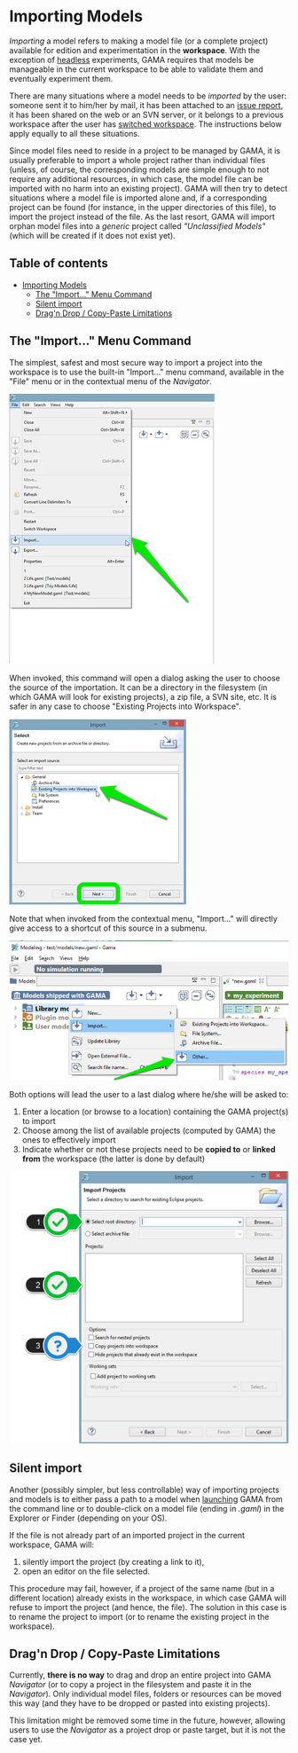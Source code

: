 
# Importing Models


_Importing_ a model refers to making a model file (or a complete project) available for edition and experimentation in the **workspace**. With the exception of [headless](Headless) experiments, GAMA requires that models be manageable in the current workspace to be able to validate them and eventually experiment them.

There are many situations where a model needs to be _imported_ by the user: someone sent it to him/her by mail, it has been attached to an [issue report](Troubleshooting), it has been shared on the web or an SVN server, or it belongs to a previous workspace after the user has [switched workspace](ChangingWorkspace). The instructions below apply equally to all these situations.

Since model files need to reside in a project to be managed by GAMA, it is usually preferable to import a whole project rather than individual files (unless, of course, the corresponding models are simple enough to not require any additional resources, in which case, the model file can be imported with no harm into an existing project). GAMA will then try to detect situations where a model file is imported alone and, if a corresponding project can be found (for instance, in the upper directories of this file), to import the project instead of the file. As the last resort, GAMA will import orphan model files into a _generic_ project called _"Unclassified Models"_ (which will be created if it does not exist yet).

## Table of contents 

* [Importing Models](#importing-models)
	* [The "Import..." Menu Command](#the-import-menu-command)
	* [Silent import](#silent-import)
	* [Drag'n Drop / Copy-Paste Limitations](#dragn-drop--copy-paste-limitations)



## The "Import..." Menu Command
The simplest, safest and most secure way to import a project into the workspace is to use the built-in "Import..." menu command, available in the "File" menu or in the contextual menu of the _Navigator_.

![images/menu_file_import.png](resources/images/workspaceProjectsAndModels/menu_file_import.png)


When invoked, this command will open a dialog asking the user to choose the source of the importation. It can be a directory in the filesystem (in which GAMA will look for existing projects), a zip file, a SVN site, etc. It is safer in any case to choose "Existing Projects into Workspace".


![images/dialog_import.png](resources/images/workspaceProjectsAndModels/dialog_import.png)

Note that when invoked from the contextual menu, "Import..." will directly give access to a shortcut of this source in a submenu.

![images/menu_navigator_import.png](resources/images/workspaceProjectsAndModels/menu_navigator_import.png)


Both options will lead the user to a last dialog where he/she will be asked to:

1. Enter a location (or browse to a location) containing the GAMA project(s) to import
2. Choose among the list of available projects (computed by GAMA) the ones to effectively import
3. Indicate whether or not these projects need to be **copied to** or **linked from** the workspace (the latter is done by default)

![images/dialog_import_2.png](resources/images/workspaceProjectsAndModels/dialog_import_2.png)



## Silent import
Another (possibly simpler, but less controllable) way of importing projects and models is to either pass a path to a model when [launching](Launching) GAMA from the command line or to double-click on a model file (ending in _.gaml_) in the Explorer or Finder (depending on your OS).

If the file is not already part of an imported project in the current workspace, GAMA will:

  1. silently import the project (by creating a link to it),
  1. open an editor on the file selected.

This procedure may fail, however, if a project of the same name (but in a different location) already exists in the workspace, in which case GAMA will refuse to import the project (and hence, the file). The solution in this case is to rename the project to import (or to rename the existing project in the workspace).




## Drag'n Drop / Copy-Paste Limitations
Currently, **there is no way** to drag and drop an entire project into GAMA _Navigator_ (or to copy a project in the filesystem and paste it in the _Navigator_). Only individual model files, folders or resources can be moved this way (and they have to be dropped or pasted into existing projects).

This limitation might be removed some time in the future, however, allowing users to use the _Navigator_ as a project drop or paste target, but it is not the case yet.